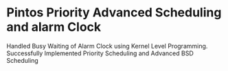 # Pintos Priority Advanced Scheduling and alarm Clock
Handled Busy Waiting of Alarm Clock using Kernel Level Programming. Successfully Implemented Priority Scheduling and Advanced BSD Scheduling
